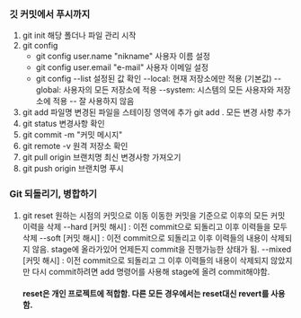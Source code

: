 ### 깃 커밋에서 푸시까지

1. git init 해당 폴더나 파일 관리 시작
2. git config
    - git config user.name "nikname" 사용자 이름 설정
    - git config user.email "e-mail" 사용자 이메일 설정
    - git config --list 설정된 값 확인
    --local: 현재 저장소에만 적용 (기본값)
    --global: 사용자의 모든 저장소에 적용
    --system: 시스템의 모든 사용자와 저장소에 적용 -- 잘 사용하지 않음
3. git add 파일명   변경된 파일을 스테이징 영역에 추가
    git add . 모든 변경 사항 추가
4. git status  변경사항 확인
5. git commit -m "커밋 메시지"
6. git remote -v 원격 저장소 확인
7. git pull origin 브랜치명   최신 변경사항 가져오기
8. git push origin 브랜치명   푸시

### Git 되돌리기, 병합하기
1. git reset    원하는 시점의 커밋으로 이동
                이동한 커밋을 기준으로 이후의 모든 커밋 이력을 삭제
        --hard [커밋 해시]      : 이전 commit으로 되돌리고 이후 이력들을 모두 삭제
        --soft [커밋 해시]      : 이전 commit으로 되돌리고 이후 이력들의 내용이 삭제되지 않음. stage에 올라가있어 언제든지 commit을 진행가능한 상태가 됨.
        --mixed [커밋 해시]     : 이전 commit으로 되돌리고 그 이후 이력들의 내용이 삭제되지 않았지만 다시 commit하려면 add 명령어를 사용해 stage에 올려 commit해야함.

    #### reset은 개인 프로젝트에 적합함. 다른 모든 경우에서는 reset대신 revert를 사용함.